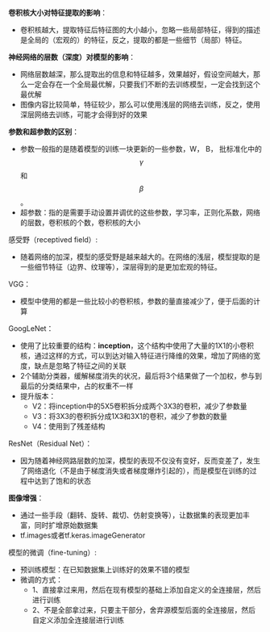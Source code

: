 **卷积核大小对特征提取的影响**：

- 卷积核越大，提取特征后特征图的大小越小，忽略一些局部特征，得到的描述是全局的（宏观的）的特征，反之，提取的都是一些细节（局部）特征。

**神经网络的层数（深度）对模型的影响**：

- 网络层数越深，那么提取出的信息和特征越多，效果越好，假设空间越大，那么一定会存在一个全局最优解，只要我们不断的去训练模型，一定会找到这个最优解
- 图像内容比较简单，特征较少，那么可以使用浅层的网络去训练，反之，使用深层网络去训练，可能才会得到好的效果

**参数和超参数的区别**：

- 参数一般指的是随着模型的训练一块更新的一些参数，W， B， 批标准化中的 $$\gamma$$ 和 $$\beta$$ 。
- 超参数：指的是需要手动设置并调优的这些参数，学习率，正则化系数，网络的层数，卷积核的个数，卷积核的大小

感受野（receptived field）:

- 随着网络的加深，模型的感受野是越来越大的。在网络的浅层，模型提取的是一些细节特征（边界、纹理等），深层得到的是更加宏观的特征。

VGG：

- 模型中使用的都是一些比较小的卷积核，参数的量直接减少了，便于后面的计算

GoogLeNet：

- 使用了比较重要的结构：**inception**，这个结构中使用了大量的1X1的小卷积核，通过这样的方式，可以到达对输入特征进行降维的效果，增加了网络的宽度，缺点是忽略了特征之间的关联
- 2个辅助分类器，缓解梯度消失的状况，最后将3个结果做了一个加权，参与到最后的分类结果中，占的权重不一样
- 提升版本：
  - V2：将inception中的5X5卷积拆分成两个3X3的卷积，减少了参数量
  - V3：将3X3的卷积拆分成1X3和3X1的卷积，减少了参数的数量
  - V4：使用到了残差结构

ResNet（Residual Net）：

- 因为随着神经网路层数的加深，模型的表现不仅没有变好，反而变差了，发生了网络退化（不是由于梯度消失或者梯度爆炸引起的），而是模型在训练的过程中达到了饱和的状态

**图像增强**：

- 通过一些手段（翻转、旋转、裁切、仿射变换等），让数据集的表现更加丰富，同时扩增原始数据集
- tf.images或者tf.keras.imageGenerator

模型的微调（fine-tuning）:

- 预训练模型：在已知数据集上训练好的效果不错的模型
- 微调的方式：
  - 1、直接拿过来用，然后在现有模型的基础上添加自定义的全连接层，然后进行训练
  - 2、不是全部拿过来，只要主干部分，舍弃源模型后面的全连接层，然后自定义添加全连接层进行训练